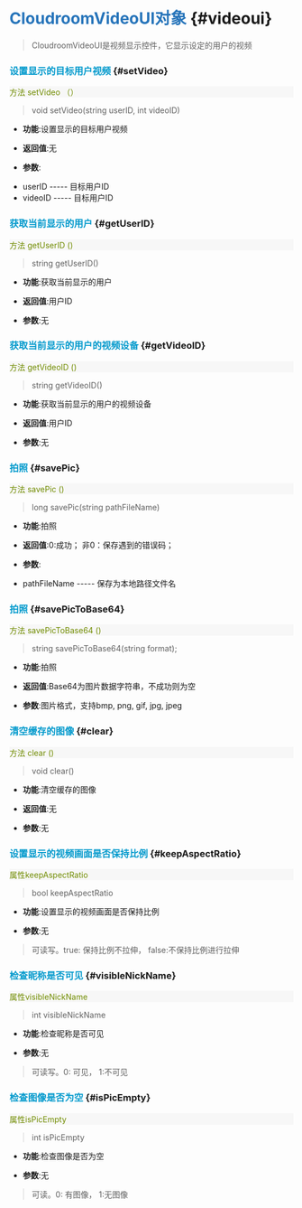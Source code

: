 <!-- 视频显示 -->
# <font color="#2674ba">CloudroomVideoUI对象</font> {#videoui}

>CloudroomVideoUI是视频显示控件，它显示设定的用户的视频

<!-- 1 -->
### <font color="#0099cc">设置显示的目标用户视频</font> {#setVideo}

<p style="background:#f7f7f7;color:#718c00">方法 setVideo （）</p>

>void setVideo(string userID, int videoID)

- **功能**:设置显示的目标用户视频

- **返回值**:无

- **参数**:
 + userID ----- 目标用户ID
 + videoID ----- 目标用户ID

<!-- 2 -->
### <font color="#0099cc">获取当前显示的用户</font> {#getUserID}

<p style="background:#f7f7f7;color:#718c00">方法 getUserID ()</p>

>string getUserID()

- **功能**:获取当前显示的用户

- **返回值**:用户ID

- **参数**:无

<!-- 3 -->
### <font color="#0099cc">获取当前显示的用户的视频设备</font> {#getVideoID}

<p style="background:#f7f7f7;color:#718c00">方法 getVideoID ()</p>

>string getVideoID() 

- **功能**:获取当前显示的用户的视频设备

- **返回值**:用户ID

- **参数**:无

<!-- 4 -->
### <font color="#0099cc">拍照</font> {#savePic}

<p style="background:#f7f7f7;color:#718c00">方法 savePic ()</p>

>long savePic(string pathFileName)

- **功能**:拍照

- **返回值**:0:成功； 非0：保存遇到的错误码；

- **参数**:
 + pathFileName ----- 保存为本地路径文件名

<!-- 5 -->
### <font color="#0099cc">拍照</font> {#savePicToBase64}

<p style="background:#f7f7f7;color:#718c00">方法 savePicToBase64 ()</p>

>string savePicToBase64(string format);

- **功能**:拍照

- **返回值**:Base64为图片数据字符串，不成功则为空

- **参数**:图片格式，支持bmp, png, gif, jpg, jpeg

<!-- 6 -->
### <font color="#0099cc">清空缓存的图像</font> {#clear}

<p style="background:#f7f7f7;color:#718c00">方法 clear ()</p>

>void clear()

- **功能**:清空缓存的图像

- **返回值**:无

- **参数**:无

<!-- 7 -->
### <font color="#0099cc">设置显示的视频画面是否保持比例</font> {#keepAspectRatio}

<p style="background:#f7f7f7;color:#718c00">属性keepAspectRatio</p>

>bool keepAspectRatio

- **功能**:设置显示的视频画面是否保持比例

- **参数**:无

>可读写。true: 保持比例不拉伸， false:不保持比例进行拉伸

<!-- 8 -->
### <font color="#0099cc">检查昵称是否可见</font> {#visibleNickName}

<p style="background:#f7f7f7;color:#718c00">属性visibleNickName</p>

>int visibleNickName

- **功能**:检查昵称是否可见

- **参数**:无

>可读写。0: 可见， 1:不可见

<!-- 9 -->
### <font color="#0099cc">检查图像是否为空</font> {#isPicEmpty}

<p style="background:#f7f7f7;color:#718c00">属性isPicEmpty</p>

>int isPicEmpty

- **功能**:检查图像是否为空

- **参数**:无

>可读。0: 有图像， 1:无图像